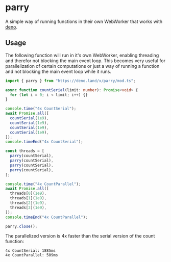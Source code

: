# parry

A simple way of running functions in their own WebWorker that works with
[deno](https://deno.land/).

## Usage

The following function will run in it's own WebWorker, enabling threading and
therefor not blocking the main event loop. This becomes very useful for
parallelization of certain computations or just a way of running a function and
not blocking the main event loop while it runs.

```ts
import { parry } from "https://deno.land/x/parry/mod.ts";

async function countSerial(limit: number): Promise<void> {
  for (let i = 0; i < limit; i++) {}
}

console.time("4x CountSerial");
await Promise.all([
  countSerial(1e9),
  countSerial(1e9),
  countSerial(1e9),
  countSerial(1e9),
]);
console.timeEnd("4x CountSerial");

const threads = [
  parry(countSerial),
  parry(countSerial),
  parry(countSerial),
  parry(countSerial),
];

console.time("4x CountParallel");
await Promise.all([
  threads[0](1e9),
  threads[1](1e9),
  threads[2](1e9),
  threads[3](1e9),
]);
console.timeEnd("4x CountParallel");

parry.close();
```

The parallelized version is 4x faster than the serial version of the count
function:

```
4x CountSerial: 1885ms
4x CountParallel: 509ms
```
